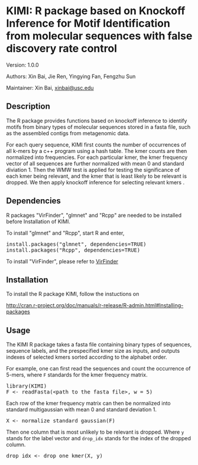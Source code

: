 # KIMI: R package based on Knockoff Inference for Motif Identification from molecular sequences with false discovery rate control 

Version: 1.0.0

Authors: Xin Bai, Jie Ren, Yingying Fan, Fengzhu Sun

Maintainer: Xin Bai, <xinbai@usc.edu>

## Description

The R package provides functions based on knockoff inference to identify motifs from binary types of molecular sequences stored in a fasta file, such as the assembled contigs from metagenomic data. 

For each query sequence, KIMI first counts  the number of occurrences of all k-mers by a c++ program using a hash table. The kmer counts are then normalized into frequencies. For each particular kmer, 
the kmer frequency vector of all sequences are further normalized with mean 0 and standard diviation 1. Then the WMW test is applied for testing the significance of each kmer being relevant, and
the kmer that is least likely to be relevant is dropped. We then apply knockoff inference for selecting relevant kmers . 

## Dependencies

R packages "VirFinder", "glmnet" and "Rcpp" are needed to be installed before Installation of KIMI.

To install "glmnet" and "Rcpp", start R and enter,

<pre>
install.packages("glmnet", dependencies=TRUE)
install.packages("Rcpp", dependencies=TRUE)
</pre>

To install "VirFinder", please refer to 
[VirFinder](https://github.com/jessieren/VirFinder)

## Installation

To install the R package KIMI, follow the instuctions on

<http://cran.r-project.org/doc/manuals/r-release/R-admin.html#Installing-packages>

## Usage

The KIMI R package takes a fasta file containing binary types of sequences, sequence labels, and the prespecified kmer size as inputs, and outputs indexes of selected kmers sorted according to the alphabet order.

For example, one can first read the sequences and count the occurrence of 5-mers, where `F` standards for the kmer frequency matrix.

<pre>
library(KIMI)
F <- readFasta(&lt;path_to_the_fasta_file&gt;, w = 5)
</pre>

Each row of the kmer frequency matrix can then be normalized into standard multigaussian with mean 0 and standard deviation 1.

<pre>
X <- normalize_standard_gaussian(F)
</pre>

Then one column that is most unlikely to be relevant is dropped. Where `y` stands for the label vector and `drop_idx` stands for the index of the dropped column.

<pre>
drop_idx <- drop_one_kmer(X, y)
</pre>
